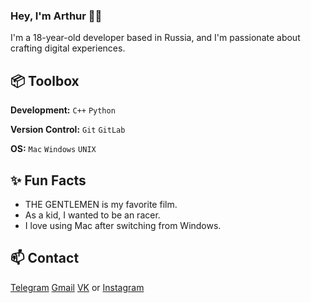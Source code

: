 ### Hey, I'm Arthur 👋🏽  

I'm a 18-year-old developer based in Russia, and I'm passionate about crafting digital experiences. 
 
## 📦 Toolbox

**Development:** `C++` `Python`

**Version Control:** `Git` `GitLab`

**OS:** `Mac` `Windows` `UNIX`

## ✨ Fun Facts 

- THE GENTLEMEN is my favorite film.
- As a kid, I wanted to be an racer.
- I love using Mac after switching from Windows.

## 📫 Contact

[Telegram](https://t.me/arc_mrx) 
[Gmail](mailto:arturvolkov44@gmail.com) 
[VK](https://vk.com/arcmrx/) or
[Instagram](https://www.instagram.com/arc.mrx/)
 
